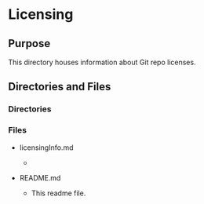 # Licensing

## Purpose

This directory houses information about Git repo licenses.

## Directories and Files

### Directories

### Files

- licensingInfo.md

  -

- README.md

  - This readme file.
